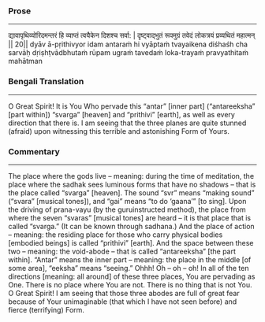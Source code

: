 ### Prose 
 --- 
द्यावापृथिव्योरिदमन्तरं हि
व्याप्तं त्वयैकेन दिशश्च सर्वा: |
दृष्ट्वाद्भुतं रूपमुग्रं तवेदं
लोकत्रयं प्रव्यथितं महात्मन् || 20||
dyāv ā-pṛithivyor idam antaraṁ hi
vyāptaṁ tvayaikena diśhaśh cha sarvāḥ
dṛiṣhṭvādbhutaṁ rūpam ugraṁ tavedaṁ
loka-trayaṁ pravyathitaṁ mahātman

### Bengali Translation 
 --- 
O Great Spirit! It is You Who pervade this “antar” [inner part] (“antareeksha” [part within]) “svarga” [heaven] and “prithivi” [earth], as well as every direction that there is. I am seeing that the three planes are quite stunned (afraid) upon witnessing this terrible and astonishing Form of Yours.

### Commentary 
 --- 
The place where the gods live – meaning: during the time of meditation, the place where the sadhak sees luminous forms that have no shadows – that is the place called “svarga” [heaven]. The sound “svr” means “making sound” (“svara” [musical tones]), and “gai” means “to do ‘gaana’” [to sing]. Upon the driving of prana-vayu (by the guruinstructed method), the place from where the seven “svaras” [musical tones] are heard – it is that place that is called “svarga.” (It can be known through sadhana.) And the place of action – meaning: the residing place for those who carry physical bodies [embodied beings] is called “prithivi” [earth]. And the space between these two – meaning: the void-abode – that is called “antareeksha” [the part within]. “Antar” means the inner part – meaning: the place in the middle [of some area], “eeksha” means “seeing.” Ohhh! Oh – oh – oh! In all of the ten directions [meaning: all around] of these three places, You are pervading as One. There is no place where You are not. There is no thing that is not You. O Great Spirit! I am seeing that those three abodes are full of great fear because of Your unimaginable (that which I have not seen before) and fierce (terrifying) Form. 